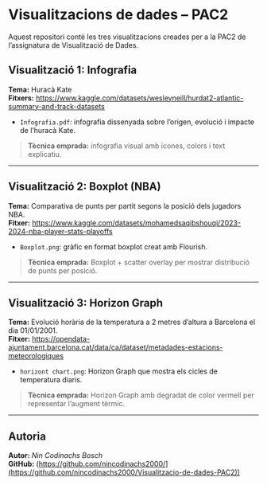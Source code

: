 # Visualitzacions de dades – PAC2

Aquest repositori conté les tres visualitzacions creades per a la PAC2 de l’assignatura de Visualització de Dades.

##  Visualització 1: Infografia
**Tema:** Huracà Kate  
**Fitxers:** https://www.kaggle.com/datasets/wesleyneill/hurdat2-atlantic-summary-and-track-datasets
- `Infografia.pdf`: infografia dissenyada sobre l’origen, evolució i impacte de l’huracà Kate.

> **Tècnica emprada:** infografia visual amb icones, colors i text explicatiu.

---

##  Visualització 2: Boxplot (NBA)
**Tema:** Comparativa de punts per partit segons la posició dels jugadors NBA.  
**Fitxer:** https://www.kaggle.com/datasets/mohamedsaqibshouqi/2023-2024-nba-player-stats-playoffs
- `Boxplot.png`: gràfic en format boxplot creat amb Flourish.

> **Tècnica emprada:** Boxplot + scatter overlay per mostrar distribució de punts per posició.

---

##  Visualització 3: Horizon Graph
**Tema:** Evolució horària de la temperatura a 2 metres d’altura a Barcelona el dia 01/01/2001.  
**Fitxer:** https://opendata-ajuntament.barcelona.cat/data/ca/dataset/metadades-estacions-meteorologiques
- `horizont chart.png`: Horizon Graph que mostra els cicles de temperatura diaris.

> **Tècnica emprada:** Horizon Graph amb degradat de color vermell per representar l’augment tèrmic.

---

##  Autoria
**Autor:** *Nin Codinachs Bosch*  
**GitHub:** (https://github.com/nincodinachs2000/](https://github.com/nincodinachs2000/Visualitzacio-de-dades-PAC2))

